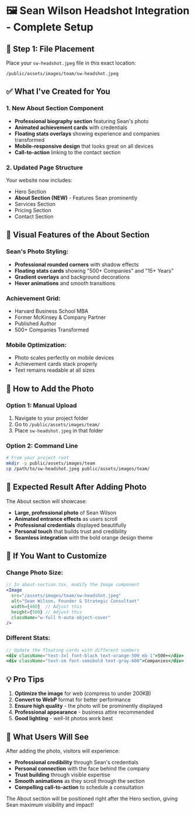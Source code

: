 # 🖼️ **Sean Wilson Headshot Integration - Complete Setup**

## 📁 **Step 1: File Placement**

Place your `sw-headshot.jpeg` file in this exact location:
```
/public/assets/images/team/sw-headshot.jpeg
```

## ✅ **What I've Created for You**

### **1. New About Section Component**
- **Professional biography section** featuring Sean's photo
- **Animated achievement cards** with credentials
- **Floating stats overlays** showing experience and companies transformed
- **Mobile-responsive design** that looks great on all devices
- **Call-to-action** linking to the contact section

### **2. Updated Page Structure**
Your website now includes:
- Hero Section
- **About Section (NEW)** - Features Sean prominently
- Services Section
- Pricing Section  
- Contact Section

## 🎨 **Visual Features of the About Section**

### **Sean's Photo Styling:**
- **Professional rounded corners** with shadow effects
- **Floating stats cards** showing "500+ Companies" and "15+ Years"
- **Gradient overlays** and background decorations
- **Hover animations** and smooth transitions

### **Achievement Grid:**
- Harvard Business School MBA
- Former McKinsey & Company Partner  
- Published Author
- 500+ Companies Transformed

### **Mobile Optimization:**
- Photo scales perfectly on mobile devices
- Achievement cards stack properly
- Text remains readable at all sizes

## 🚀 **How to Add the Photo**

### **Option 1: Manual Upload**
1. Navigate to your project folder
2. Go to `/public/assets/images/team/`
3. Place `sw-headshot.jpeg` in that folder

### **Option 2: Command Line**
```bash
# From your project root
mkdir -p public/assets/images/team
cp /path/to/sw-headshot.jpeg public/assets/images/team/
```

## 📱 **Expected Result After Adding Photo**

The About section will showcase:
- **Large, professional photo** of Sean Wilson
- **Animated entrance effects** as users scroll
- **Professional credentials** displayed beautifully
- **Personal touch** that builds trust and credibility
- **Seamless integration** with the bold orange design theme

## 🔧 **If You Want to Customize**

### **Change Photo Size:**
```jsx
// In about-section.tsx, modify the Image component
<Image
  src="/assets/images/team/sw-headshot.jpeg"
  alt="Sean Wilson, Founder & Strategic Consultant"
  width={400}  // Adjust this
  height={500} // Adjust this
  className="w-full h-auto object-cover"
/>
```

### **Different Stats:**
```jsx
// Update the floating cards with different numbers
<div className="text-3xl font-black text-orange-500 mb-1">500+</div>
<div className="text-sm font-semibold text-gray-600">Companies</div>
```

## 💡 **Pro Tips**

1. **Optimize the image** for web (compress to under 200KB)
2. **Convert to WebP** format for better performance  
3. **Ensure high quality** - the photo will be prominently displayed
4. **Professional appearance** - business attire recommended
5. **Good lighting** - well-lit photos work best

## 🎯 **What Users Will See**

After adding the photo, visitors will experience:
- **Professional credibility** through Sean's credentials
- **Personal connection** with the face behind the company
- **Trust building** through visible expertise
- **Smooth animations** as they scroll through the section
- **Compelling call-to-action** to schedule a consultation

The About section will be positioned right after the Hero section, giving Sean maximum visibility and impact!
